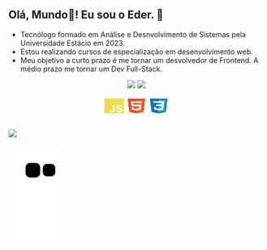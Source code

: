 ## Olá, Mundo🤣! Eu sou o Eder. 👋

-  Tecnólogo formado em Análise e Desnvolvimento de Sistemas pela Universidade Estácio em 2023.
-  Estou realizando cursos de especialização em desenvolvimento web.
-  Meu objetivo a curto prazo é me tornar um desvolvedor de Frontend. A médio prazo me tornar um Dev Full-Stack.

<div align="center">
  <a ref="https://github.com/EderProcopio">
    <img heigth="150em" src="https://github-readme-stats.vercel.app/api?username=EderProcopio&show_icons=true&theme=tokyonight&include_all_commits=true&count_private=true"/>
    <img heigth="150em" src="https://github-readme-stats.vercel.app/api/top-langs/?username=EderProcopio&layout=compact&langs_count=7&theme=tokyonight"/>
  </a>
</div>  

<div align="center" style="display: inline_block";><br>
  <img align="center" alt="Js" height="30" width="40" src="https://raw.githubusercontent.com/devicons/devicon/master/icons/javascript/javascript-plain.svg">
  <img align="center" alt="HTML" height="30" width="40" src="https://raw.githubusercontent.com/devicons/devicon/master/icons/html5/html5-original.svg">
  <img align="center" alt="CSS" height="30" width="40" src="https://raw.githubusercontent.com/devicons/devicon/master/icons/css3/css3-original.svg">
</div>

   <br>

   <a href="https://www.instagram.com/edertsprocopio/" target="_blank"> <img src="https://img.shields.io/badge/-Instagram-%23E4405F?style=for-the-badge&logo=instagram&logoColor=white"> </a>

   ![Snake animation](https://github.com/EderProcopio/EderProcopio/blob/output/github-contribution-grid-snake.svg)



